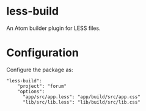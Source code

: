 # less-build

An Atom builder plugin for LESS files.

# Configuration

Configure the package as:
```
"less-build":
    "project": "forum"
    "options":
      "app/src/app.less": "app/build/src/app.css"
      "lib/src/lib.less": "lib/build/src/lib.css"
```
